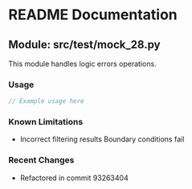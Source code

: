 # README Documentation

## Module: src/test/mock_28.py

This module handles logic errors operations.

### Usage

```javascript
// Example usage here
```

### Known Limitations

- Incorrect filtering results Boundary conditions fail

### Recent Changes

- Refactored in commit 93263404
